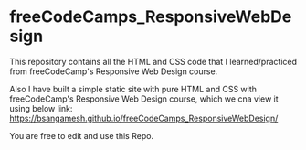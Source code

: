 # freeCodeCamps_ResponsiveWebDesign
This repository contains all the HTML and CSS code that I learned/practiced from freeCodeCamp's Responsive Web Design course.

Also I have built a simple static site with pure HTML and CSS with freeCodeCamp's Responsive Web Design course, which we cna view it using below link:
https://bsangamesh.github.io/freeCodeCamps_ResponsiveWebDesign/

You are free to edit and use this Repo.
